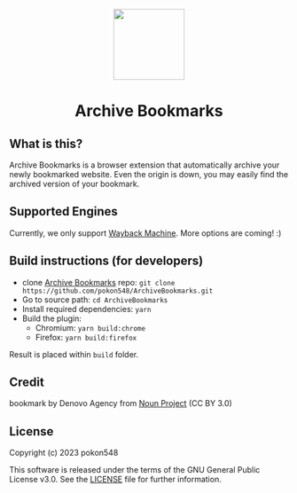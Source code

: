 <p align="center"><img width="128" height="128" src="https://s2.loli.net/2023/08/01/JUax93FnfYL62TX.png"></p>
<h1 align="center">Archive Bookmarks</h1>

## What is this?

Archive Bookmarks is a browser extension that automatically archive your newly bookmarked website. Even the origin is down, you may easily find the archived version of your bookmark.

## Supported Engines

Currently, we only support [Wayback Machine](https://web.archive.org/). More options are coming! :)

## Build instructions (for developers)

- clone [Archive Bookmarks](https://github.com/pokon548/ArchiveBookmarks) repo: `git clone https://github.com/pokon548/ArchiveBookmarks.git`
- Go to source path: `cd ArchiveBookmarks`
- Install required dependencies: `yarn`
- Build the plugin:
  - Chromium: `yarn build:chrome`
  - Firefox: `yarn build:firefox`

Result is placed within `build` folder.

## Credit

bookmark by Denovo Agency from [Noun Project](https://thenounproject.com/browse/icons/term/bookmark/) (CC BY 3.0)

## License

Copyright (c) 2023 pokon548

This software is released under the terms of the GNU General Public License v3.0. See the [LICENSE](LICENSE) file for further information.
